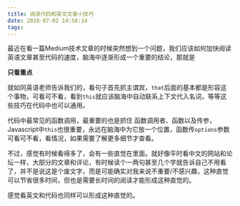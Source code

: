 ```yaml
---
title: 阅读代码和英文文章小技巧
date: 2018-07-02 14:58:14
tags:
---
```

最近在看一篇Medium技术文章的时候突然想到一个问题，我们应该如何加快阅读英语文章甚至代码的速度，脑海中逐渐形成一个重要的结论，那就是

**只看重点**

就如同英语老师告诉我们的，看句子首先抓主谓宾，`that`后面的基本都是形容这个事物，可看可不看，看到`this`就应该脑海中自动联系上下文代入名词，等等这些技巧在代码中也可以通用。

代码中最常见的函数调用，最重要的也是抓住 函数调用者、函数以及传参，Javascript中`this`也很重要，永远在脑海中为它放一个位置，函数传`options`参数可看可不看，看情况，如果需要了解更多细节才查看。

不过，感觉有时候看得多了，会有一些直觉在里面。就好像平时看中文的网站和论坛一样，大部分的文章和评论，有时候读个一两句甚至几个字就告诉自己不用看了，并不是说这是个废文字，而是可能确实对我来说不重要/不感兴趣，这种直觉可以节省很多时间，但也是需要长时间的阅读才能形成这种直觉的。

感觉看英文和代码也同样可以形成这种直觉的。